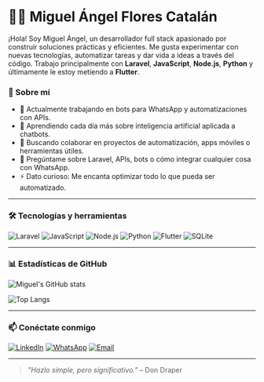 # 👨‍💻 Miguel Ángel Flores Catalán

¡Hola! Soy Miguel Ángel, un desarrollador full stack apasionado por construir soluciones prácticas y eficientes. Me gusta experimentar con nuevas tecnologías, automatizar tareas y dar vida a ideas a través del código. Trabajo principalmente con **Laravel**, **JavaScript**, **Node.js**, **Python** y últimamente le estoy metiendo a **Flutter**.

### 🚀 Sobre mí
- 🔭 Actualmente trabajando en bots para WhatsApp y automatizaciones con APIs.
- 🌱 Aprendiendo cada día más sobre inteligencia artificial aplicada a chatbots.
- 👯 Buscando colaborar en proyectos de automatización, apps móviles o herramientas útiles.
- 💬 Pregúntame sobre Laravel, APIs, bots o cómo integrar cualquier cosa con WhatsApp.
- ⚡ Dato curioso: Me encanta optimizar todo lo que pueda ser automatizado.

---

### 🛠️ Tecnologías y herramientas
![Laravel](https://img.shields.io/badge/Laravel-F55247?style=for-the-badge&logo=laravel&logoColor=white)
![JavaScript](https://img.shields.io/badge/JavaScript-F7DF1E?style=for-the-badge&logo=javascript&logoColor=black)
![Node.js](https://img.shields.io/badge/Node.js-339933?style=for-the-badge&logo=node.js&logoColor=white)
![Python](https://img.shields.io/badge/Python-3670A0?style=for-the-badge&logo=python&logoColor=white)
![Flutter](https://img.shields.io/badge/Flutter-02569B?style=for-the-badge&logo=flutter&logoColor=white)
![SQLite](https://img.shields.io/badge/SQLite-07405E?style=for-the-badge&logo=sqlite&logoColor=white)

---

### 📊 Estadísticas de GitHub

![Miguel's GitHub stats](https://github-readme-stats.vercel.app/api?username=miguelfcma&show_icons=true&theme=radical&count_private=true)

![Top Langs](https://github-readme-stats.vercel.app/api/top-langs/?username=miguelfcma&layout=compact&theme=radical)

---

### 📫 Conéctate conmigo

[![LinkedIn](https://img.shields.io/badge/LinkedIn-0077B5?style=for-the-badge&logo=linkedin&logoColor=white)]([https://www.linkedin.com/in/miguelfcma/](https://www.linkedin.com/in/miguel-%C3%A1ngel-flores-catal%C3%A1n-261357217/))
[![WhatsApp](https://img.shields.io/badge/WhatsApp-25D366?style=for-the-badge&logo=whatsapp&logoColor=white)](https://wa.me/5217353424868)
[![Email](https://img.shields.io/badge/Email-EA4335?style=for-the-badge&logo=gmail&logoColor=white)](mailto:florescatalanmiguelangel@gmail.com)

---

> *"Hazlo simple, pero significativo."* – Don Draper


